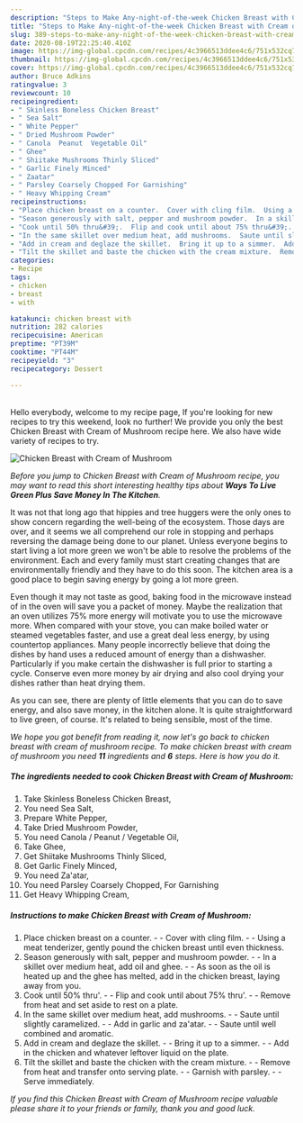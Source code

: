 ```yaml
---
description: "Steps to Make Any-night-of-the-week Chicken Breast with Cream of Mushroom"
title: "Steps to Make Any-night-of-the-week Chicken Breast with Cream of Mushroom"
slug: 389-steps-to-make-any-night-of-the-week-chicken-breast-with-cream-of-mushroom
date: 2020-08-19T22:25:40.410Z
image: https://img-global.cpcdn.com/recipes/4c3966513ddee4c6/751x532cq70/chicken-breast-with-cream-of-mushroom-recipe-main-photo.jpg
thumbnail: https://img-global.cpcdn.com/recipes/4c3966513ddee4c6/751x532cq70/chicken-breast-with-cream-of-mushroom-recipe-main-photo.jpg
cover: https://img-global.cpcdn.com/recipes/4c3966513ddee4c6/751x532cq70/chicken-breast-with-cream-of-mushroom-recipe-main-photo.jpg
author: Bruce Adkins
ratingvalue: 3
reviewcount: 10
recipeingredient:
- " Skinless Boneless Chicken Breast"
- " Sea Salt"
- " White Pepper"
- " Dried Mushroom Powder"
- " Canola  Peanut  Vegetable Oil"
- " Ghee"
- " Shiitake Mushrooms Thinly Sliced"
- " Garlic Finely Minced"
- " Zaatar"
- " Parsley Coarsely Chopped For Garnishing"
- " Heavy Whipping Cream"
recipeinstructions:
- "Place chicken breast on a counter.  Cover with cling film.  Using a meat tenderizer, gently pound the chicken breast until even thickness."
- "Season generously with salt, pepper and mushroom powder.  In a skillet over medium heat, add oil and ghee.  As soon as the oil is heated up and the ghee has melted, add in the chicken breast, laying away from you."
- "Cook until 50% thru&#39;.  Flip and cook until about 75% thru&#39;.  Remove from heat and set aside to rest on a plate."
- "In the same skillet over medium heat, add mushrooms.  Saute until slightly caramelized.  Add in garlic and za&#39;atar.  Saute until well combined and aromatic."
- "Add in cream and deglaze the skillet.  Bring it up to a simmer.  Add in the chicken and whatever leftover liquid on the plate."
- "Tilt the skillet and baste the chicken with the cream mixture.  Remove from heat and transfer onto serving plate.  Garnish with parsley.  Serve immediately."
categories:
- Recipe
tags:
- chicken
- breast
- with

katakunci: chicken breast with 
nutrition: 282 calories
recipecuisine: American
preptime: "PT39M"
cooktime: "PT44M"
recipeyield: "3"
recipecategory: Dessert

---
```

<br>
Hello everybody, welcome to my recipe page, If you're looking for new recipes to try this weekend, look no further! We provide you only the best Chicken Breast with Cream of Mushroom recipe here. We also have wide variety of recipes to try.
<br>


![Chicken Breast with Cream of Mushroom](https://img-global.cpcdn.com/recipes/4c3966513ddee4c6/751x532cq70/chicken-breast-with-cream-of-mushroom-recipe-main-photo.jpg)

<i>Before you jump to Chicken Breast with Cream of Mushroom recipe, you may want to read this short interesting healthy tips about 
<strong>Ways To Live Green Plus Save Money In The Kitchen</strong>.</i>
</br>

It was not that long ago that hippies and tree huggers were the only ones to show concern regarding the well-being of the ecosystem. Those days are over, and it seems we all comprehend our role in stopping and perhaps reversing the damage being done to our planet. Unless everyone begins to start living a lot more green we won't be able to resolve the problems of the environment. Each and every family must start creating changes that are environmentally friendly and they have to do this soon. The kitchen area is a good place to begin saving energy by going a lot more green.

Even though it may not taste as good, baking food in the microwave instead of in the oven will save you a packet of money. Maybe the realization that an oven utilizes 75% more energy will motivate you to use the microwave more. When compared with your stove, you can make boiled water or steamed vegetables faster, and use a great deal less energy, by using countertop appliances. Many people incorrectly believe that doing the dishes by hand uses a reduced amount of energy than a dishwasher. Particularly if you make certain the dishwasher is full prior to starting a cycle. Conserve even more money by air drying and also cool drying your dishes rather than heat drying them.

As you can see, there are plenty of little elements that you can do to save energy, and also save money, in the kitchen alone. It is quite straightforward to live green, of course. It's related to being sensible, most of the time.


<i>We hope you got benefit from reading it, now let's go back to chicken breast with cream of mushroom recipe. To make chicken breast with cream of mushroom you need <strong>11</strong> ingredients and <strong>6</strong> steps. Here is how you do it.
</i>

##### The ingredients needed to cook Chicken Breast with Cream of Mushroom:

1. Take  Skinless Boneless Chicken Breast,
1. You need  Sea Salt,
1. Prepare  White Pepper,
1. Take  Dried Mushroom Powder,
1. You need  Canola / Peanut / Vegetable Oil,
1. Take  Ghee,
1. Get  Shiitake Mushrooms Thinly Sliced,
1. Get  Garlic Finely Minced,
1. You need  Za&#39;atar,
1. You need  Parsley Coarsely Chopped, For Garnishing
1. Get  Heavy Whipping Cream,


##### Instructions to make Chicken Breast with Cream of Mushroom:

1. Place chicken breast on a counter. -  - Cover with cling film. -  - Using a meat tenderizer, gently pound the chicken breast until even thickness.
1. Season generously with salt, pepper and mushroom powder. -  - In a skillet over medium heat, add oil and ghee. -  - As soon as the oil is heated up and the ghee has melted, add in the chicken breast, laying away from you.
1. Cook until 50% thru&#39;. -  - Flip and cook until about 75% thru&#39;. -  - Remove from heat and set aside to rest on a plate.
1. In the same skillet over medium heat, add mushrooms. -  - Saute until slightly caramelized. -  - Add in garlic and za&#39;atar. -  - Saute until well combined and aromatic.
1. Add in cream and deglaze the skillet. -  - Bring it up to a simmer. -  - Add in the chicken and whatever leftover liquid on the plate.
1. Tilt the skillet and baste the chicken with the cream mixture. -  - Remove from heat and transfer onto serving plate. -  - Garnish with parsley. -  - Serve immediately.


<i>If you find this Chicken Breast with Cream of Mushroom recipe valuable please share it to your friends or family, thank you and good luck.</i>
